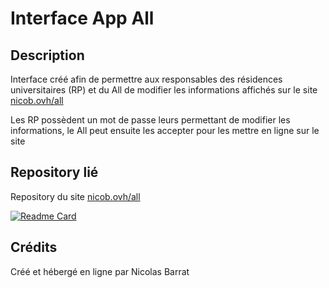 # Interface App All

## Description

Interface créé afin de permettre aux responsables des résidences universitaires (RP) et du All de modifier les informations affichés sur le site [nicob.ovh/all](nicob.ovh/all)

Les RP possèdent un mot de passe leurs permettant de modifier les informations, le All peut ensuite les accepter pour les mettre en ligne sur le site

## Repository lié

Repository du site [nicob.ovh/all](nicob.ovh/all)

[![Readme Card](https://github-readme-stats.vercel.app/api/pin/?username=nicolegrimpeur&repo=appAll&theme=vision-friendly-dark)](https://github.com/anuraghazra/github-readme-stats)


## Crédits

Créé et hébergé en ligne par Nicolas Barrat
